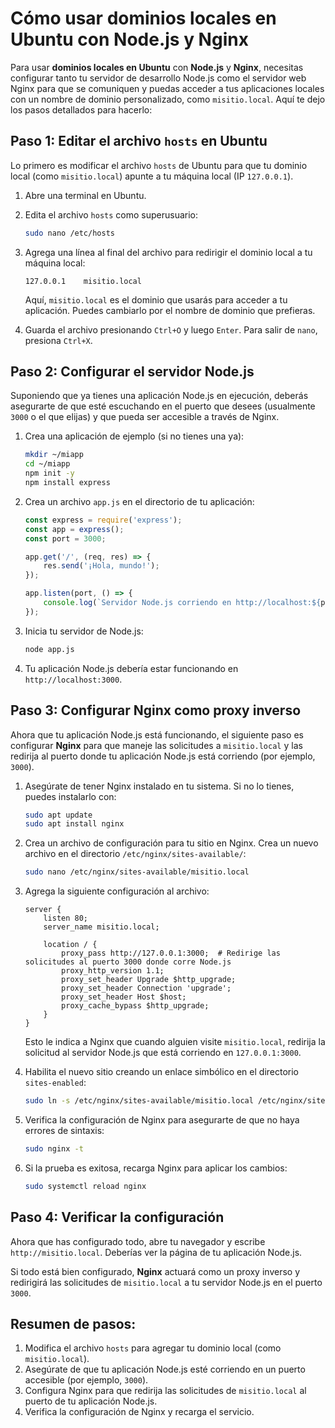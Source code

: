 
# Cómo usar dominios locales en Ubuntu con Node.js y Nginx

Para usar **dominios locales en Ubuntu** con **Node.js** y **Nginx**, necesitas configurar tanto tu servidor de desarrollo Node.js como el servidor web Nginx para que se comuniquen y puedas acceder a tus aplicaciones locales con un nombre de dominio personalizado, como `misitio.local`. Aquí te dejo los pasos detallados para hacerlo:

## Paso 1: Editar el archivo `hosts` en Ubuntu

Lo primero es modificar el archivo `hosts` de Ubuntu para que tu dominio local (como `misitio.local`) apunte a tu máquina local (IP `127.0.0.1`).

1. Abre una terminal en Ubuntu.
2. Edita el archivo `hosts` como superusuario:
   ```bash
   sudo nano /etc/hosts
   ```
3. Agrega una línea al final del archivo para redirigir el dominio local a tu máquina local:
   ```
   127.0.0.1    misitio.local
   ```
   Aquí, `misitio.local` es el dominio que usarás para acceder a tu aplicación. Puedes cambiarlo por el nombre de dominio que prefieras.
   
4. Guarda el archivo presionando `Ctrl+O` y luego `Enter`. Para salir de `nano`, presiona `Ctrl+X`.

## Paso 2: Configurar el servidor Node.js

Suponiendo que ya tienes una aplicación Node.js en ejecución, deberás asegurarte de que esté escuchando en el puerto que desees (usualmente `3000` o el que elijas) y que pueda ser accesible a través de Nginx.

1. Crea una aplicación de ejemplo (si no tienes una ya):
   ```bash
   mkdir ~/miapp
   cd ~/miapp
   npm init -y
   npm install express
   ```
   
2. Crea un archivo `app.js` en el directorio de tu aplicación:
   ```javascript
   const express = require('express');
   const app = express();
   const port = 3000;

   app.get('/', (req, res) => {
       res.send('¡Hola, mundo!');
   });

   app.listen(port, () => {
       console.log(`Servidor Node.js corriendo en http://localhost:${port}`);
   });
   ```
   
3. Inicia tu servidor de Node.js:
   ```bash
   node app.js
   ```
   
4. Tu aplicación Node.js debería estar funcionando en `http://localhost:3000`.

## Paso 3: Configurar Nginx como proxy inverso

Ahora que tu aplicación Node.js está funcionando, el siguiente paso es configurar **Nginx** para que maneje las solicitudes a `misitio.local` y las redirija al puerto donde tu aplicación Node.js está corriendo (por ejemplo, `3000`).

1. Asegúrate de tener Nginx instalado en tu sistema. Si no lo tienes, puedes instalarlo con:
   ```bash
   sudo apt update
   sudo apt install nginx
   ```

2. Crea un archivo de configuración para tu sitio en Nginx. Crea un nuevo archivo en el directorio `/etc/nginx/sites-available/`:
   ```bash
   sudo nano /etc/nginx/sites-available/misitio.local
   ```

3. Agrega la siguiente configuración al archivo:
   ```nginx
   server {
       listen 80;
       server_name misitio.local;

       location / {
           proxy_pass http://127.0.0.1:3000;  # Redirige las solicitudes al puerto 3000 donde corre Node.js
           proxy_http_version 1.1;
           proxy_set_header Upgrade $http_upgrade;
           proxy_set_header Connection 'upgrade';
           proxy_set_header Host $host;
           proxy_cache_bypass $http_upgrade;
       }
   }
   ```

   Esto le indica a Nginx que cuando alguien visite `misitio.local`, redirija la solicitud al servidor Node.js que está corriendo en `127.0.0.1:3000`.

4. Habilita el nuevo sitio creando un enlace simbólico en el directorio `sites-enabled`:
   ```bash
   sudo ln -s /etc/nginx/sites-available/misitio.local /etc/nginx/sites-enabled/
   ```

5. Verifica la configuración de Nginx para asegurarte de que no haya errores de sintaxis:
   ```bash
   sudo nginx -t
   ```

6. Si la prueba es exitosa, recarga Nginx para aplicar los cambios:
   ```bash
   sudo systemctl reload nginx
   ```

## Paso 4: Verificar la configuración

Ahora que has configurado todo, abre tu navegador y escribe `http://misitio.local`. Deberías ver la página de tu aplicación Node.js.

Si todo está bien configurado, **Nginx** actuará como un proxy inverso y redirigirá las solicitudes de `misitio.local` a tu servidor Node.js en el puerto `3000`.

## Resumen de pasos:
1. Modifica el archivo `hosts` para agregar tu dominio local (como `misitio.local`).
2. Asegúrate de que tu aplicación Node.js esté corriendo en un puerto accesible (por ejemplo, `3000`).
3. Configura Nginx para que redirija las solicitudes de `misitio.local` al puerto de tu aplicación Node.js.
4. Verifica la configuración de Nginx y recarga el servicio.
